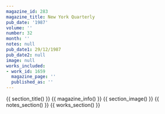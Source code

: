 ```yaml
---
magazine_id: 283
magazine_title: New York Quarterly
pub_date: '1987'
volume: ''
number: 32
month: ''
notes: null
pub_date1: 29/12/1987
pub_date2: null
image: null
works_included:
- work_id: 1659
  magazine_page: ''
  published_as: ''
---
```


{{ section_title() }}
{{ magazine_info() }}
{{ section_image() }}
{{ notes_section() }}
{{ works_section() }}
